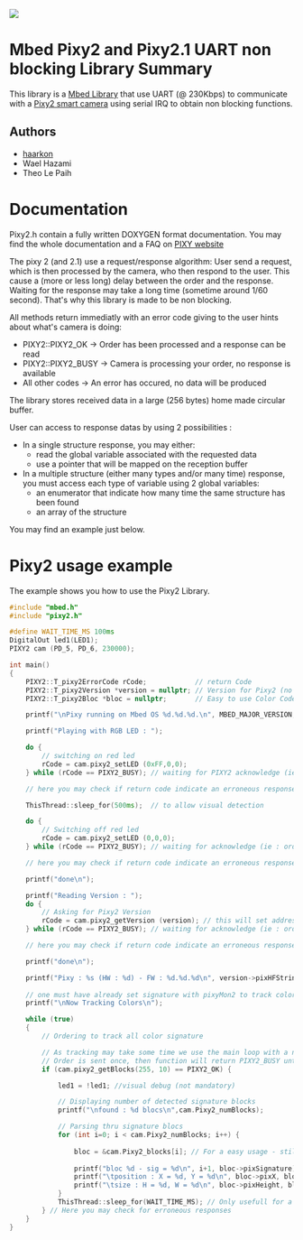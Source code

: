 ![](./resources/official_armmbed_example_badge.png)

# Mbed Pixy2 and Pixy2.1 UART non blocking Library Summary

This library is a [Mbed Library](https://os.mbed.com/) that use UART (@ 230Kbps) to communicate with a [Pixy2 smart camera](https://pixycam.com/) using serial IRQ to obtain non blocking functions.

## Authors

- [haarkon](https://github.com/haarkon)
- Wael Hazami
- Theo Le Paih

# Documentation

Pixy2.h contain a fully written DOXYGEN format documentation.
You may find the whole documentation and a FAQ on [PIXY website](https://pixycam.com/)

The pixy 2 (and 2.1) use a request/response algorithm: User send a request, which is then processed by the camera, who then respond to the user.
This cause a (more or less long) delay between the order and the response. Waiting for the response may take a long time (sometime around 1/60 second).
That's why this library is made to be non blocking.

All methods return immediatly with an error code giving to the user hints about what's camera is doing:
- PIXY2::PIXY2_OK   -> Order has been processed and a response can be read
- PIXY2::PIXY2_BUSY -> Camera is processing your order, no response is available
- All other codes   -> An error has occured, no data will be produced

The library stores received data in a large (256 bytes) home made circular buffer.

User can access to response datas by using 2 possibilities :
- In a single structure response, you may either:
  - read the global variable associated with the requested data
  - use a pointer that will be mapped on the reception buffer
- In a multiple structure (either many types and/or many time) response, you must access each type of variable using 2 global variables:
  - an enumerator that indicate how many time the same structure has been found
  - an array of the structure

You may find an example just below.

# Pixy2 usage example

The example shows you how to use the Pixy2 Library.

 ```c++
 #include "mbed.h"
 #include "pixy2.h"
 
 #define WAIT_TIME_MS 100ms 
 DigitalOut led1(LED1);
 PIXY2 cam (PD_5, PD_6, 230000);
 
 int main()
 {
     PIXY2::T_pixy2ErrorCode rCode;            // return Code
     PIXY2::T_pixy2Version *version = nullptr; // Version for Pixy2 (no allocation needed)
     PIXY2::T_pixy2Bloc *bloc = nullptr;       // Easy to use Color Code Bloc (not mandatory, no allocation needed)
 
     printf("\nPixy running on Mbed OS %d.%d.%d.\n", MBED_MAJOR_VERSION, MBED_MINOR_VERSION, MBED_PATCH_VERSION);
 
     printf("Playing with RGB LED : ");
 
     do {
         // switching on red led
         rCode = cam.pixy2_setLED (0xFF,0,0);
     } while (rCode == PIXY2_BUSY); // waiting for PIXY2 acknowledge (ie : order processed)
 
     // here you may check if return code indicate an erroneous response
 
     ThisThread::sleep_for(500ms);  // to allow visual detection 
 
     do {
         // Switching off red led
         rCode = cam.pixy2_setLED (0,0,0);
     } while (rCode == PIXY2_BUSY); // waiting for acknowledge (ie : order processed)
 
     // here you may check if return code indicate an erroneous response
 
     printf("done\n");
 
     printf("Reading Version : ");
     do {
         // Asking for Pixy2 Version
         rCode = cam.pixy2_getVersion (version); // this will set address of "version" somewhere in the reception buffer
     } while (rCode == PIXY2_BUSY); // waiting for acknowledge (ie : order processed)
 
     // here you may check if return code indicate an erroneous response
 
     printf("done\n");
 
     printf("Pixy : %s (HW : %d) - FW : %d.%d.%d\n", version->pixHFString, version->pixHWVersion, version->pixFWVersionMaj, version->pixFWVersionMin, version->pixFWBuild);
     
     // one must have already set signature with pixyMon2 to track colors
     printf("\nNow Tracking Colors\n");
 
     while (true)
     {
         // Ordering to track all color signature
 
         // As tracking may take some time we use the main loop with a non blocking function to allow other task to be performed while camera is processing the image
         // Order is sent once, then function will return PIXY2_BUSY until color tracking result are made available
         if (cam.pixy2_getBlocks(255, 10) == PIXY2_OK) {
 
             led1 = !led1; //visual debug (not mandatory)
 
             // Displaying number of detected signature blocks
             printf("\nfound : %d blocs\n",cam.Pixy2_numBlocks);
 
             // Parsing thru signature blocs
             for (int i=0; i < cam.Pixy2_numBlocks; i++) {
                 
                 bloc = &cam.Pixy2_blocks[i]; // For a easy usage - still not mandatory - else use cam->Pixy2_blocks[i].<field> instead of bloc-><field> 
                 
                 printf("bloc %d - sig = %d\n", i+1, bloc->pixSignature); // Display block siagnature
                 printf("\tposition : X = %d, Y = %d\n", bloc->pixX, bloc->pixY); // Display block position
                 printf("\tsize : H = %d, W = %d\n", bloc->pixHeight, bloc->pixWidth); // Display block size
             }
             ThisThread::sleep_for(WAIT_TIME_MS); // Only usefull for a printf debug
         } // Here you may check for erroneous responses
     }
 }
``` 

